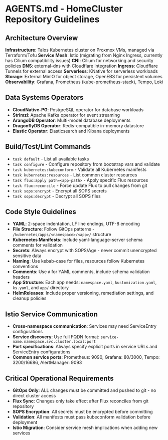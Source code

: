 # AGENTS.md - HomeCluster Repository Guidelines

## Architecture Overview

**Infrastructure**: Talos Kubernetes cluster on Proxmox VMs, managed via
Terraform/Tofu **Service Mesh**: Istio (migrating from Nginx Ingress, currently
has Cilium compatibility issues) **CNI**: Cilium for networking and security
policies **DNS**: external-dns with Cloudflare integration **Ingress**:
Cloudflare Tunnels for external access **Serverless**: KNative for serverless
workloads **Storage**: External MinIO for object storage, OpenEBS for persistent
volumes **Observability**: Grafana, Prometheus (kube-prometheus-stack), Tempo,
Loki

## Data Systems Operators

- **CloudNative-PG**: PostgreSQL operator for database workloads
- **Strimzi**: Apache Kafka operator for event streaming
- **ArangoDB Operator**: Multi-model database deployments
- **DragonflyDB Operator**: Redis-compatible in-memory datastore
- **Elastic Operator**: Elasticsearch and Kibana deployments

## Build/Test/Lint Commands

- `task default` - List all available tasks
- `task configure` - Configure repository from bootstrap vars and validate
- `task kubernetes:kubeconform` - Validate all Kubernetes manifests
- `task kubernetes:resources` - List common cluster resources
- `task flux:apply path=<app-path>` - Apply specific Flux resources
- `task flux:reconcile` - Force update Flux to pull changes from git
- `task sops:encrypt` - Encrypt all SOPS secrets
- `task sops:decrypt` - Decrypt all SOPS files

## Code Style Guidelines

- **YAML**: 2-space indentation, LF line endings, UTF-8 encoding
- **File Structure**: Follow GitOps patterns -
  `/kubernetes/apps/<namespace>/<app>/` structure
- **Kubernetes Manifests**: Include yaml-language-server schema comments for
  validation
- **Secrets**: Always encrypt with SOPS/Age - never commit unencrypted sensitive
  data
- **Naming**: Use kebab-case for files, resources follow Kubernetes conventions
- **Comments**: Use `#` for YAML comments, include schema validation headers
- **App Structure**: Each app needs: `namespace.yaml`, `kustomization.yaml`,
  `ks.yaml`, and `app/` directory
- **HelmReleases**: Include proper versioning, remediation settings, and cleanup
  policies

## Istio Service Communication

- **Cross-namespace communication**: Services may need ServiceEntry
  configurations
- **Service discovery**: Use full FQDN format:
  `service-name.namespace.svc.cluster.local:port`
- **Port specifications**: Always specify explicit ports in service URLs and
  ServiceEntry configurations
- **Common service ports**: Prometheus: 9090, Grafana: 80/3000, Tempo:
  3200/16686, AlertManager: 9093

## Critical Operational Requirements

- **GitOps Only**: ALL changes must be committed and pushed to git - no direct
  cluster access
- **Flux Sync**: Changes only take effect after Flux reconciles from git
  repository
- **SOPS Encryption**: All secrets must be encrypted before committing
- **Validation**: All manifests must pass kubeconform validation before
  deployment
- **Istio Migration**: Consider service mesh implications when adding new
  services
